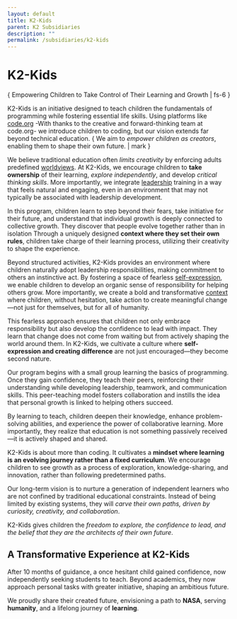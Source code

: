 ```yaml
---
layout: default
title: K2-Kids
parent: K2 Subsidiaries
description: ""
permalink: /subsidiaries/k2-kids
---
```


# K2-Kids
{ Empowering Children to Take Control of Their Learning and Growth | fs-6 }

K2-Kids is an initiative designed to teach children the fundamentals of programming while fostering essential life skills. Using platforms like [code.org](https://code.org/) -With thanks to the creative and forward-thinking team at code.org- we introduce children to coding, but our vision extends far beyond technical education. { We aim to *empower children as creators*, enabling them to shape their own future. | mark }

We believe traditional education often *limits creativity* by enforcing adults predefined [worldviews](https://okbayat.com/leadership-resources/world-view). At K2-Kids, we encourage children to **take ownership** of their learning, *explore independently*, and develop *critical thinking skills*. More importantly, we integrate [leadership](https://okbayat.com/leadership-resources) training in a way that feels natural and engaging, even in an environment that may not typically be associated with leadership development.

In this program, children learn to step beyond their fears, take initiative for their future, and understand that individual growth is deeply connected to collective growth. They discover that people evolve together rather than in isolation Through a uniquely designed **context where they set their own rules**, children take charge of their learning process, utilizing their creativity to shape the experience.

Beyond structured activities, K2-Kids provides an environment where children naturally adopt leadership responsibilities, making commitment to others an instinctive act. By fostering a space of fearless [self-expression](https://okbayat.com/leadership-resources/discover-for-yourself), we enable children to develop an organic sense of responsibility for helping others grow. More importantly, we create a bold and transformative [context](https://okbayat.com/leadership-resources/context) where children, without hesitation, take action to create meaningful change—not just for themselves, but for all of humanity.

This fearless approach ensures that children not only embrace responsibility but also develop the confidence to lead with impact. They learn that change does not come from waiting but from actively shaping the world around them. In K2-Kids, we cultivate a culture where **self-expression and creating difference** are not just encouraged—they become second nature.

Our program begins with a small group learning the basics of programming. Once they gain confidence, they teach their peers, reinforcing their understanding while developing leadership, teamwork, and communication skills. This peer-teaching model fosters collaboration and instills the idea that personal growth is linked to helping others succeed.

By learning to teach, children deepen their knowledge, enhance problem-solving abilities, and experience the power of collaborative learning. More importantly, they realize that education is not something passively received—it is actively shaped and shared.

K2-Kids is about more than coding. It cultivates a **mindset where learning is an evolving journey rather than a fixed curriculum**. We encourage children to see growth as a process of exploration, knowledge-sharing, and innovation, rather than following predetermined paths.

Our long-term vision is to nurture a generation of independent learners who are not confined by traditional educational constraints. Instead of being limited by existing systems, they will *carve their own paths, driven by curiosity, creativity, and collaboration*.

K2-Kids gives children the *freedom to explore, the confidence to lead, and the belief that they are the architects of their own future*.

## A Transformative Experience at K2-Kids

After 10 months of guidance, a once hesitant child gained confidence, now independently seeking students to teach. Beyond academics, they now approach personal tasks with greater initiative, shaping an ambitious future.

We proudly share their created future, envisioning a path to **NASA**, serving **humanity**, and a lifelong journey of **learning**.



